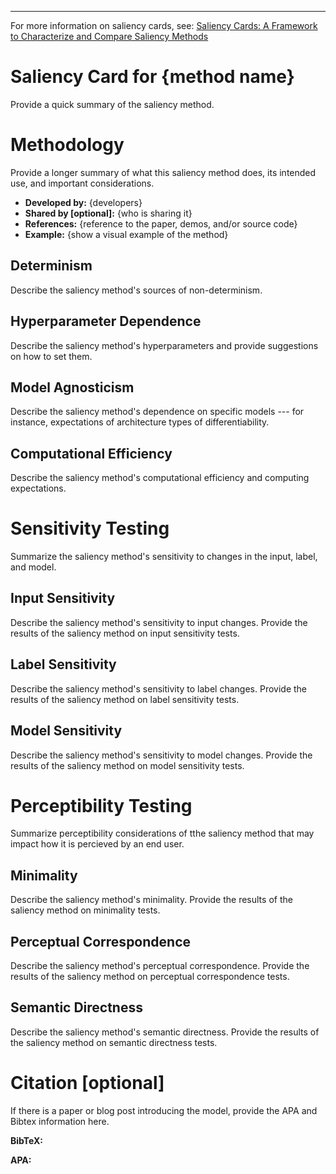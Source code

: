 <!-- Adapted from the Huggingface Model Card template: https://github.com/huggingface/huggingface_hub/blob/main/src/huggingface_hub/templates/modelcard_template.md -->
---
For more information on saliency cards, see: [Saliency Cards: A Framework to Characterize and Compare Saliency Methods](https://arxiv.org/abs/2206.02958)

# Saliency Card for {method name}
Provide a quick summary of the saliency method.

# Methodology
Provide a longer summary of what this saliency method does, its intended use, and important considerations.
- **Developed by:** {developers}
- **Shared by [optional]:** {who is sharing it}
- **References:** {reference to the paper, demos, and/or source code}
- **Example:** {show a visual example of the method}

## Determinism
Describe the saliency method's sources of non-determinism.

## Hyperparameter Dependence
Describe the saliency method's hyperparameters and provide suggestions on how to set them.

## Model Agnosticism
Describe the saliency method's dependence on specific models --- for instance, expectations of architecture types of differentiability.

## Computational Efficiency
Describe the saliency method's computational efficiency and computing expectations.

# Sensitivity Testing
Summarize the saliency method's sensitivity to changes in the input, label, and model.

## Input Sensitivity
Describe the saliency method's sensitivity to input changes. Provide the results of the saliency method on input sensitivity tests.

## Label Sensitivity
Describe the saliency method's sensitivity to label changes. Provide the results of the saliency method on label sensitivity tests.

## Model Sensitivity
Describe the saliency method's sensitivity to model changes. Provide the results of the saliency method on model sensitivity tests.

# Perceptibility Testing
Summarize perceptibility considerations of tthe saliency method that may impact how it is percieved by an end user.

## Minimality
Describe the saliency method's minimality. Provide the results of the saliency method on minimality tests.

## Perceptual Correspondence
Describe the saliency method's perceptual correspondence. Provide the results of the saliency method on perceptual correspondence tests.

## Semantic Directness
Describe the saliency method's semantic directness. Provide the results of the saliency method on semantic directness tests.

# Citation [optional]
If there is a paper or blog post introducing the model, provide the APA and Bibtex information here.

**BibTeX:**

**APA:**
